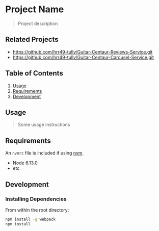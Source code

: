 # Project Name

> Project description

## Related Projects

  - https://github.com/hrr49-tully/Guitar-Centaur-Reviews-Service.git
  - https://github.com/hrr49-tully/Guitar-Centaur-Carousel-Service.git

## Table of Contents

1. [Usage](#Usage)
1. [Requirements](#requirements)
1. [Development](#development)

## Usage

> Some usage instructions

## Requirements

An `nvmrc` file is included if using [nvm](https://github.com/creationix/nvm).

- Node 6.13.0
- etc

## Development

### Installing Dependencies

From within the root directory:

```sh
npm install -g webpack
npm install
```


